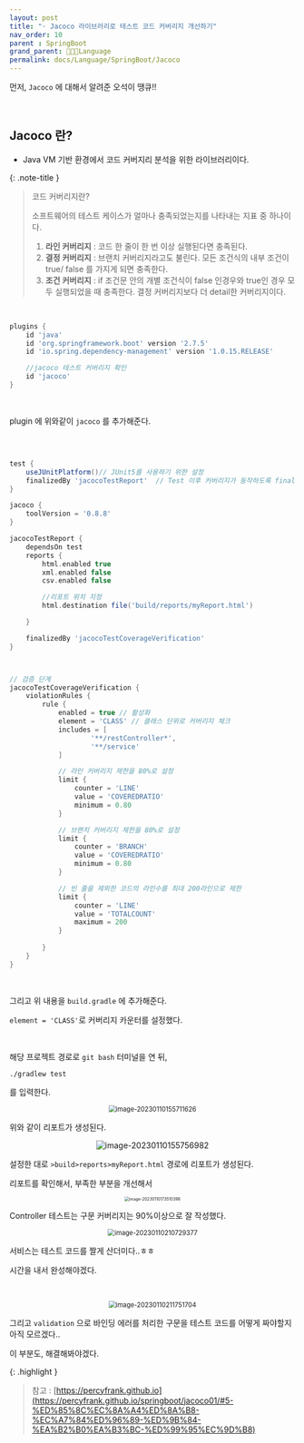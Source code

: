 ```yaml
---
layout: post
title: "· Jacoco 라이브러리로 테스트 코드 커버리지 개선하기"
nav_order: 10
parent : SpringBoot
grand_parent: 👩🏻‍💻Language
permalink: docs/Language/SpringBoot/Jacoco
---
```


먼저, `Jacoco` 에 대해서 알려준 오석이 땡큐!!

<br>

## Jacoco 란?

- Java VM 기반 환경에서 코드 커버지리 분석을 위한 라이브러리이다.

{: .note-title }
> 코드 커버리지란?
> 
> 소프트웨어의 테스트 케이스가 얼마나 충족되었는지를 나타내는 지표 중 하나이다.
> 1. **라인 커버리지** : 코드 한 줄이 한 번 이상 실행된다면 충족된다.
> 2. **결정 커버리지** : 브랜치 커버리지라고도 불린다. 모든 조건식의 내부 조건이 true/ false 를 가지게 되면 충족한다.
> 3. **조건 커버리지** : if 조건문 안의 개별 조건식이 false 인경우와 true인 경우 모두 실행되었을 때 충족한다. 결정 커버리지보다 더 detail한 커버리지이다.

<br>

```groovy
plugins {
	id 'java'
	id 'org.springframework.boot' version '2.7.5'
	id 'io.spring.dependency-management' version '1.0.15.RELEASE'

	//jacoco 테스트 커버리지 확인
	id 'jacoco'
}

```

<br>

plugin 에 위와같이 `jacoco` 를 추가해준다.

<br>

```groovy

test {
	useJUnitPlatform()// JUnit5를 사용하기 위한 설정
	finalizedBy 'jacocoTestReport'  // Test 이후 커버리지가 동작하도록 finalizedBy 추가
}

jacoco {
	toolVersion = '0.8.8'
}

jacocoTestReport {
	dependsOn test
	reports {
		html.enabled true
		xml.enabled false
		csv.enabled false

		//리포트 위치 지정
		html.destination file('build/reports/myReport.html')

	}

	finalizedBy 'jacocoTestCoverageVerification'
}



// 검증 단계
jacocoTestCoverageVerification {
	violationRules {
		rule {
			enabled = true // 활성화
			element = 'CLASS' // 클래스 단위로 커버리지 체크
			includes = [
			        '**/restController*',
					'**/service'
			]

			// 라인 커버리지 제한을 80%로 설정
			limit {
				counter = 'LINE'
				value = 'COVEREDRATIO'
				minimum = 0.80
			}

			// 브랜치 커버리지 제한을 80%로 설정
			limit {
				counter = 'BRANCH'
				value = 'COVEREDRATIO'
				minimum = 0.80
			}

			// 빈 줄을 제외한 코드의 라인수를 최대 200라인으로 제한
			limit {
				counter = 'LINE'
				value = 'TOTALCOUNT'
				maximum = 200
			}
			
		}
	}
}
```

 <br>

그리고 위 내용을 `build.gradle` 에 추가해준다.

`element = 'CLASS'`로 커버리지 카운터를 설정했다.

<br>

해당 프로젝트 경로로 `git bash` 터미널을 연 뒤,

```
./gradlew test
```

를 입력한다.

<p align="center">
<img src="https://raw.githubusercontent.com/buinq/imageServer/main/img/image-20230110155711626.png" alt="image-20230110155711626" style="zoom: 80%;" />
</p>

위와 같이 리포트가 생성된다.


<p align="center">
<img src="https://raw.githubusercontent.com/buinq/imageServer/main/img/image-20230110155756982.png" alt="image-20230110155756982"  />
</p>

설정한 대로 `>build>reports>myReport.html` 경로에 리포트가 생성된다.

리포트를 확인해서, 부족한 부분을 개선해서

<p align="center">
<img src="https://raw.githubusercontent.com/buinq/imageServer/main/img/image-20230110173510398.png" alt="image-20230110173510398" style="zoom: 50%;" />
</p>

Controller 테스트는 구문 커버리지는 90%이상으로 잘 작성했다.

<p align="center">
<img src="https://raw.githubusercontent.com/buinq/imageServer/main/img/image-20230110210729377.png" alt="image-20230110210729377" style="zoom: 80%;" />
</p>

서비스는 테스트 코드를 짤게 산더미다..ㅎㅎ 

시간을 내서 완성해야겠다.

<br>

<p align="center">
<img src="https://raw.githubusercontent.com/buinq/imageServer/main/img/image-20230110211751704.png" alt="image-20230110211751704" style="zoom:80%;" />
</p>

그리고 `validation` 으로 바인딩 에러를 처리한 구문을 테스트 코드를 어떻게 짜야할지 아직 모르겠다..

이 부분도, 해결해봐야겠다.

{: .highlight }
> 참고 : [https://percyfrank.github.io](https://percyfrank.github.io/springboot/jacoco01/#5-%ED%85%8C%EC%8A%A4%ED%8A%B8-%EC%A7%84%ED%96%89-%ED%9B%84-%EA%B2%B0%EA%B3%BC-%ED%99%95%EC%9D%B8)


